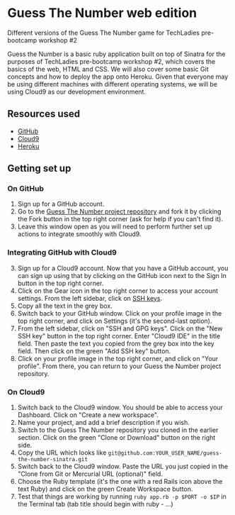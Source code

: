 # Guess The Number web edition
Different versions of the Guess The Number game for TechLadies pre-bootcamp workshop #2

Guess the Number is a basic ruby application built on top of Sinatra for the purposes of TechLadies pre-bootcamp workshop #2, which covers the basics of the web, HTML and CSS. We will also cover some basic Git concepts and how to deploy the app onto Heroku. Given that everyone may be using different machines with different operating systems, we will be using Cloud9 as our development environment.

## Resources used
- [GitHub](https://github.com)
- [Cloud9](https://c9.io)
- [Heroku](https://www.heroku.com)

## Getting set up

### On GitHub
1. Sign up for a GitHub account.
2. Go to the [Guess The Number project repository](https://github.com/TechLadies/guess-the-number-sinatra) and fork it by clicking the Fork button in the top right corner (ask for help if you can't find it).
3. Leave this window open as you will need to perform further set up actions to integrate smoothly with Cloud9.

### Integrating GitHub with Cloud9
3. Sign up for a Cloud9 account. Now that you have a GitHub account, you can sign up using that by clicking on the GitHub icon next to the Sign In button in the top right corner.
4. Click on the Gear icon in the top right corner to access your account settings. From the left sidebar, click on [SSH keys](https://c9.io/account/ssh). 
5. Copy all the text in the grey box.
6. Switch back to your GitHub window. Click on your profile image in the top right corner, and click on Settings (it's the second-last option).
7. From the left sidebar, click on "SSH and GPG keys". Click on the "New SSH key" button in the top right corner. Enter "Cloud9 IDE" in the title field. Then paste the text you copied from the grey box into the key field. Then click on the green "Add SSH key" button.
8. Click on your profile image in the top right corner, and click on "Your profile". From there, you can return to your Guess the Number project repository.

### On Cloud9
1. Switch back to the Cloud9 window. You should be able to access your Dashboard. Click on "Create a new workspace".
2. Name your project, and add a brief description if you wish.
3. Switch to the Guess The Number repository you cloned in the earlier section. Click on the green "Clone or Download" button on the right side.
4. Copy the URL which looks like `git@github.com:YOUR_USER_NAME/guess-the-number-sinatra.git`
5. Switch back to the Cloud9 window. Paste the URL you just copied in the "Clone from Git or Mercurial URL (optional)" field.
6. Choose the Ruby template (it's the one with a red Rails icon above the text Ruby) and click on the green Create Workspace button.
7. Test that things are working by running `ruby app.rb -p $PORT -o $IP` in the Terminal tab (tab title should begin with ruby - ...)
